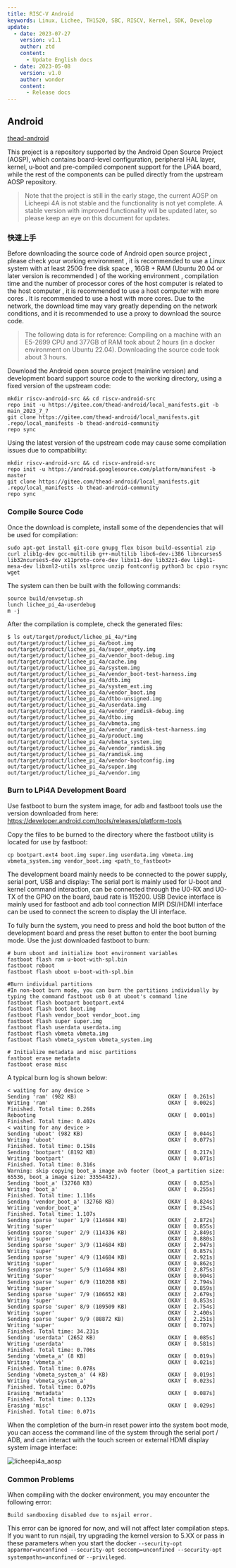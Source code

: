 ```yaml
---
title: RISC-V Android
keywords: Linux, Lichee, TH1520, SBC, RISCV, Kernel, SDK, Develop
update:
  - date: 2023-07-27
    version: v1.1
    author: ztd
    content:
      - Update English docs
  - date: 2023-05-08
    version: v1.0
    author: wonder
    content:
      - Release docs
---
```


## Android

[thead-android](https://gitee.com/thead-android/thead-android)

This project is a repository supported by the Android Open Source Project (AOSP), which contains board-level configuration, peripheral HAL layer, kernel, u-boot and pre-compiled component support for the LPi4A board, while the rest of the components can be pulled directly from the upstream AOSP repository.

> Note that the project is still in the early stage, the current AOSP on Licheepi 4A is not stable and the functionality is not yet complete. A stable version with improved functionality will be updated later, so please keep an eye on this document for updates.

### 快速上手

Before downloading the source code of Android open source project , please check your working environment , it is recommended to use a Linux system with at least 250G free disk space , 16GB + RAM (Ubuntu 20.04 or later version is recommended ) of the working environment , compilation time and the number of processor cores of the host computer is related to the host computer , it is recommended to use a host computer with more cores . It is recommended to use a host with more cores. Due to the network, the download time may vary greatly depending on the network conditions, and it is recommended to use a proxy to download the source code.

> The following data is for reference:
> Compiling on a machine with an E5-2699 CPU and 377GB of RAM took about 2 hours (in a docker environment on Ubuntu 22.04). Downloading the source code took about 3 hours.

Download the Android open source project (mainline version) and development board support source code to the working directory, using a fixed version of the upstream code:
```shell
mkdir riscv-android-src && cd riscv-android-src
repo init -u https://gitee.com/thead-android/local_manifests.git -b main_2023_7_7
git clone https://gitee.com/thead-android/local_manifests.git .repo/local_manifests -b thead-android-community
repo sync
```

Using the latest version of the upstream code may cause some compilation issues due to compatibility:
```shell
mkdir riscv-android-src && cd riscv-android-src
repo init -u https://android.googlesource.com/platform/manifest -b master
git clone https://gitee.com/thead-android/local_manifests.git .repo/local_manifests -b thead-android-community
repo sync
```

### Compile Source Code

Once the download is complete, install some of the dependencies that will be used for compilation:
```shell
sudo apt-get install git-core gnupg flex bison build-essential zip curl zlib1g-dev gcc-multilib g++-multilib libc6-dev-i386 libncurses5 lib32ncurses5-dev x11proto-core-dev libx11-dev lib32z1-dev libgl1-mesa-dev libxml2-utils xsltproc unzip fontconfig python3 bc cpio rsync wget
```

The system can then be built with the following commands:
```shell
source build/envsetup.sh
lunch lichee_pi_4a-userdebug
m -j
```

After the compilation is complete, check the generated files:
```shell
$ ls out/target/product/lichee_pi_4a/*img
out/target/product/lichee_pi_4a/boot.img           
out/target/product/lichee_pi_4a/super_empty.img        
out/target/product/lichee_pi_4a/vendor_boot-debug.img
out/target/product/lichee_pi_4a/cache.img          
out/target/product/lichee_pi_4a/system.img             
out/target/product/lichee_pi_4a/vendor_boot-test-harness.img
out/target/product/lichee_pi_4a/dtb.img            
out/target/product/lichee_pi_4a/system_ext.img         
out/target/product/lichee_pi_4a/vendor_boot.img
out/target/product/lichee_pi_4a/dtbo-unsigned.img  
out/target/product/lichee_pi_4a/userdata.img           
out/target/product/lichee_pi_4a/vendor_ramdisk-debug.img
out/target/product/lichee_pi_4a/dtbo.img           
out/target/product/lichee_pi_4a/vbmeta.img             
out/target/product/lichee_pi_4a/vendor_ramdisk-test-harness.img
out/target/product/lichee_pi_4a/product.img        
out/target/product/lichee_pi_4a/vbmeta_system.img      
out/target/product/lichee_pi_4a/vendor_ramdisk.img
out/target/product/lichee_pi_4a/ramdisk.img        
out/target/product/lichee_pi_4a/vendor-bootconfig.img
out/target/product/lichee_pi_4a/super.img          
out/target/product/lichee_pi_4a/vendor.img
```

### Burn to LPi4A Development Board

Use fastboot to burn the system image, for adb and fastboot tools use the version downloaded from here:
https://developer.android.com/tools/releases/platform-tools

Copy the files to be burned to the directory where the fastboot utility is located for use by fastboot:
```shell
cp bootpart.ext4 boot.img super.img userdata.img vbmeta.img vbmeta_system.img vendor_boot.img <path_to_fastboot>
```

The development board mainly needs to be connected to the power supply, serial port, USB and display:
The serial port is mainly used for U-boot and kernel command interaction, can be connected through the U0-RX and U0-TX of the GPIO on the board, baud rate is 115200. USB Device interface is mainly used for fastboot and adb tool connection MIPI DSI/HDMI interface can be used to connect the screen to display the UI interface.

To fully burn the system, you need to press and hold the boot button of the development board and press the reset button to enter the boot burning mode. Use the just downloaded fastboot to burn:
```shell
# burn uboot and initialize boot environment variables
fastboot flash ram u-boot-with-spl.bin
fastboot reboot
fastboot flash uboot u-boot-with-spl.bin

#Burn individual partitions
#In non-boot burn mode, you can burn the partitions individually by typing the command fastboot usb 0 at uboot's command line
fastboot flash bootpart bootpart.ext4
fastboot flash boot boot.img
fastboot flash vendor_boot vendor_boot.img
fastboot flash super super.img 
fastboot flash userdata userdata.img
fastboot flash vbmeta vbmeta.img
fastboot flash vbmeta_system vbmeta_system.img

# Initialize metadata and misc partitions
fastboot erase metadata 
fastboot erase misc
```

A typical burn log is shown below:
```shell
< waiting for any device >
Sending 'ram' (982 KB)                             OKAY [  0.261s]
Writing 'ram'                                      OKAY [  0.002s]
Finished. Total time: 0.268s
Rebooting                                          OKAY [  0.001s]
Finished. Total time: 0.402s
< waiting for any device >
Sending 'uboot' (982 KB)                           OKAY [  0.044s]
Writing 'uboot'                                    OKAY [  0.077s]
Finished. Total time: 0.158s
Sending 'bootpart' (8192 KB)                       OKAY [  0.217s]
Writing 'bootpart'                                 OKAY [  0.071s]
Finished. Total time: 0.316s
Warning: skip copying boot_a image avb footer (boot_a partition size: 65536, boot_a image size: 33554432).
Sending 'boot_a' (32768 KB)                        OKAY [  0.825s]
Writing 'boot_a'                                   OKAY [  0.255s]
Finished. Total time: 1.116s
Sending 'vendor_boot_a' (32768 KB)                 OKAY [  0.824s]
Writing 'vendor_boot_a'                            OKAY [  0.254s]
Finished. Total time: 1.107s
Sending sparse 'super' 1/9 (114684 KB)             OKAY [  2.872s]
Writing 'super'                                    OKAY [  0.855s]
Sending sparse 'super' 2/9 (114336 KB)             OKAY [  2.849s]
Writing 'super'                                    OKAY [  0.880s]
Sending sparse 'super' 3/9 (114684 KB)             OKAY [  2.947s]
Writing 'super'                                    OKAY [  0.857s]
Sending sparse 'super' 4/9 (114684 KB)             OKAY [  2.921s]
Writing 'super'                                    OKAY [  0.862s]
Sending sparse 'super' 5/9 (114684 KB)             OKAY [  2.875s]
Writing 'super'                                    OKAY [  0.904s]
Sending sparse 'super' 6/9 (110208 KB)             OKAY [  2.794s]
Writing 'super'                                    OKAY [  0.859s]
Sending sparse 'super' 7/9 (106652 KB)             OKAY [  2.679s]
Writing 'super'                                    OKAY [  0.853s]
Sending sparse 'super' 8/9 (109509 KB)             OKAY [  2.754s]
Writing 'super'                                    OKAY [  2.400s]
Sending sparse 'super' 9/9 (88872 KB)              OKAY [  2.251s]
Writing 'super'                                    OKAY [  0.707s]
Finished. Total time: 34.231s
Sending 'userdata' (2652 KB)                       OKAY [  0.085s]
Writing 'userdata'                                 OKAY [  0.581s]
Finished. Total time: 0.706s
Sending 'vbmeta_a' (8 KB)                          OKAY [  0.019s]
Writing 'vbmeta_a'                                 OKAY [  0.021s]
Finished. Total time: 0.078s
Sending 'vbmeta_system_a' (4 KB)                   OKAY [  0.019s]
Writing 'vbmeta_system_a'                          OKAY [  0.023s]
Finished. Total time: 0.079s
Erasing 'metadata'                                 OKAY [  0.087s]
Finished. Total time: 0.132s
Erasing 'misc'                                     OKAY [  0.029s]
Finished. Total time: 0.071s
```

When the completion of the burn-in reset power into the system boot mode, you can access the command line of the system through the serial port / ADB, and can interact with the touch screen or external HDMI display system image interface:

![licheepi4a_aosp](./assets/develop_android/licheepi4a_aosp.png)

### Common Problems

When compiling with the docker environment, you may encounter the following error:
```shell
Build sandboxing disabled due to nsjail error. 
```
This error can be ignored for now, and will not affect later compilation steps. If you want to run nsjail, try upgrading the kernel version to 5.XX or pass in these parameters when you start the docker `--security-opt apparmor=unconfined --security-opt seccomp=unconfined --security-opt systempaths=unconfined` or `--privileged`.